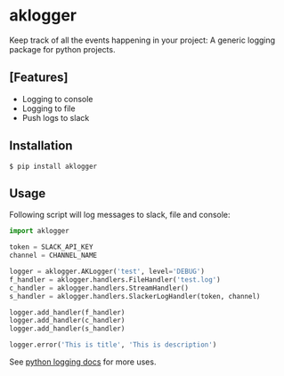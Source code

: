 # aklogger

Keep track of all the events happening in your project: A generic logging package for python projects.

## [Features]

- Logging to console
- Logging to file
- Push logs to slack

## Installation

```
$ pip install aklogger
```

## Usage

Following script will log messages to slack, file and console:

```python
import aklogger

token = SLACK_API_KEY
channel = CHANNEL_NAME

logger = aklogger.AKLogger('test', level='DEBUG')
f_handler = aklogger.handlers.FileHandler('test.log')
c_handler = aklogger.handlers.StreamHandler()
s_handler = aklogger.handlers.SlackerLogHandler(token, channel)

logger.add_handler(f_handler)
logger.add_handler(c_handler)
logger.add_handler(s_handler)

logger.error('This is title', 'This is description')
```

See [python logging docs](https://docs.python.org/3/library/logging.html) for more uses.
